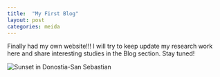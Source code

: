 ```yaml
---
title:  "My First Blog"
layout: post
categories: meida
---
```


Finally had my own website!!! I will try to keep update my research work here and share interesting studies in the Blog section. Stay tuned!

![Sunset in Donostia-San Sebastian](https://zepliu.github.io/assets/image/pic2.jpg)

